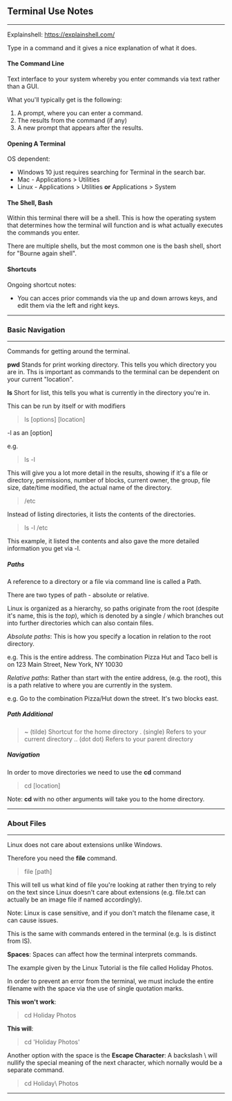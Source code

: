 ## Terminal Use Notes
---

Explainshell: https://explainshell.com/

Type in a command and it gives a nice explanation of what it does.

#### The Command Line

Text interface to your system whereby you enter commands via text rather than a GUI.

What you'll typically get is the following:

1) A prompt, where you can enter a command.
2) The results from the command (if any)
3) A new prompt that appears after the results.

#### Opening A Terminal

OS dependent:

- Windows 10 just requires searching for Terminal in the search bar.
- Mac - Applications > Utilities
- Linux - Applications > Utilities **or** Applications > System

#### The Shell, Bash

Within this terminal there will be a shell. This is how the operating system that determines how the terminal will function and is what actually executes the commands you enter.

There are multiple shells, but the most common one is the bash shell, short for "Bourne again shell".

#### Shortcuts

Ongoing shortcut notes:

- You can acces prior commands via the up and down arrows keys, and edit them via the left and right keys.

---

### Basic Navigation
---

Commands for getting around the terminal.

**pwd** Stands for print working directory. This tells you which directory you are in. Ths is important as commands to the terminal can be dependent on your current "location".

**ls** Short for list, this tells you what is currently in the directory you're in. 

This can be run by itself or with modifiers

> ls [options] [location]

-l as an [option]

e.g. 
> ls -l 

This will give you a lot more detail in the results, showing if it's a file or directory, permissions, number of blocks, current owner, the group, file size, date/time modified, the actual name of the directory.

> /etc

Instead of listing directories, it lists the contents of the directories. 

> ls -l /etc

This example, it listed the contents and also gave the more detailed information you get via -l.

##### Paths

A reference to a directory or a file via command line is called a Path.

There are two types of path - absolute or relative.

Linux is organized as a hierarchy, so paths originate from the root (despite it's name, this is the *top*), which is denoted by a single / which branches out into further directories which can also contain files.

*Absolute paths*: This is how you specify a location in relation to the root directory.

e.g. This is the entire address. The combination Pizza Hut and Taco bell is on 123 Main Street, New York, NY 10030

*Relative paths*: Rather than start with the entire address, (e.g. the root), this is a path relative to where you are currently in the system.

e.g. Go to the combination Pizza/Hut down the street. It's two blocks east.

##### Path Additional

> ~ (tilde)
Shortcut for the home directory
> . (single)
Refers to your current directory
> .. (dot dot)
Refers to your parent directory

##### Navigation

In order to move directories we need to use the **cd** command

> cd [location]

Note: **cd** with no other arguments will take you to the home directory.

---

### About Files
---
Linux does not care about extensions unlike Windows. 

Therefore you need the **file** command.

> file [path]

This will tell us what kind of file you're looking at rather then trying to rely on the text since Linux doesn't care about extensions (e.g. file.txt can actually be an image file if named accordingly).

Note: Linux is case sensitive, and if you don't match the filename case, it can cause issues.

This is the same with commands entered in the terminal (e.g. ls is distinct from lS).

**Spaces**: Spaces can affect how the terminal interprets commands. 

The example given by the Linux Tutorial is the file called Holiday Photos.

In order to prevent an error from the terminal, we must include the entire filename with the space via the use of single quotation marks.

**This won't work**: 
> cd Holiday Photos

**This will**: 
> cd 'Holiday Photos'

Another option with the space is the **Escape Character**: A backslash \ will nullify the special meaning of the next character, which nornally would be a separate command.

> cd Holiday\ Photos

---
